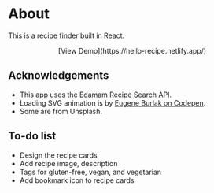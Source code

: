 # About
This is a recipe finder built in React. 
<p align="center">[View Demo](https://hello-recipe.netlify.app/)</p>

## Acknowledgements
 - This app uses the [Edamam Recipe Search API](https://www.edamam.com/).
 - Loading SVG animation is by [Eugene Burlak on Codepen](https://codepen.io/eugene_burlak/pen/wvWXZNv).
 - Some are from Unsplash.

## To-do list
- Design the recipe cards
- Add recipe image, description
- Tags for gluten-free, vegan, and vegetarian
- Add bookmark icon to recipe cards